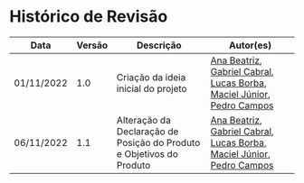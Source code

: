 # Histórico de Revisão

| Data       | Versão | Descrição                                                            | Autor(es)                                                                                                                                                                                                                                                  |
| ---------- | ------ | -------------------------------------------------------------------- | ---------------------------------------------------------------------------------------------------------------------------------------------------------------------------------------------------------------------------------------------------------- |
| 01/11/2022 | 1.0    | Criação da ideia inicial do projeto                                  | [Ana Beatriz](https://github.com/AnaBeatrizMassuh), [Gabriel Cabral](https://github.com/GabriellCabrall), [Lucas Borba](https://github.com/LBorba00), [Maciel Júnior](https://github.com/macieljuniormax), [Pedro Campos](https://github.com/pedrocampos0) |
| 06/11/2022 | 1.1    | Alteração da Declaração de Posição do Produto e Objetivos do Produto | [Ana Beatriz](https://github.com/AnaBeatrizMassuh), [Gabriel Cabral](https://github.com/GabriellCabrall), [Lucas Borba](https://github.com/LBorba00), [Maciel Júnior](https://github.com/macieljuniormax), [Pedro Campos](https://github.com/pedrocampos0) |
